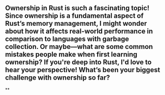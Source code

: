 ## Ownership in Rust is such a fascinating topic! Since ownership is a fundamental aspect of Rust’s memory management, I might wonder about how it affects real-world performance in comparison to languages with garbage collection. Or maybe—what are some common mistakes people make when first learning ownership? If you're deep into Rust, I'd love to hear your perspective! What’s been your biggest challenge with ownership so far?
**
